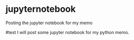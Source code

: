 # jupyternotebook
Posting the jupyter notebook for my memo

#test
I will post some jupyter notebook for my python memo.
